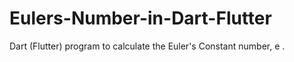 # Eulers-Number-in-Dart-Flutter
Dart (Flutter) program to calculate the Euler's Constant number, e .
